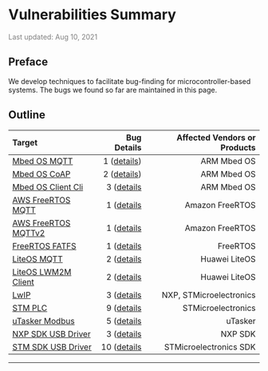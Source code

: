 # Vulnerabilities Summary

<span style="color: grey;">Last updated: Aug 10, 2021</span>

## Preface
We develop techniques to facilitate bug-finding for microcontroller-based systems. The bugs we found so far are  maintained in this page.



## Outline

| Target | Bug Details | Affected Vendors or Products |
| :--- | ---: | ---: |
| [Mbed OS MQTT](https://os.mbed.com/teams/mqtt/) | 1 ([details](https://mcusec.github.io/vulnerabilities_details#mbed_os_mqtt)) | ARM Mbed OS |
| [Mbed OS CoAP](https://github.com/ARMmbed/mbed-os/tree/master/connectivity/libraries/mbed-coap) | 2 ([details](https://mcusec.github.io/vulnerabilities_details#mbed_os_coap)) | ARM Mbed OS |
| [Mbed OS Client Cli](https://github.com/ARMmbed/mbed-os/tree/master/features/frameworks/mbed-client-cli) | 3 ([details](https://mcusec.github.io/vulnerabilities_details#mbed_os_cli) | ARM Mbed OS |
| [AWS FreeRTOS MQTT](https://github.com/FreeRTOS/coreMQTT/tree/main) | 1 ([details](https://mcusec.github.io/vulnerabilities_details#freertos_mqtt) | Amazon FreeRTOS |
| [AWS FreeRTOS MQTTv2](https://github.com/FreeRTOS/coreMQTT/tree/main) | 1 ([details](https://mcusec.github.io/vulnerabilities_details#freertos_mqttv2) | Amazon FreeRTOS |
| [FreeRTOS FATFS](https://www.freertos.org/FreeRTOS-Plus/FreeRTOS_Plus_FAT/index.html) | 1 ([details](https://mcusec.github.io/vulnerabilities_details#freertos_fatfs) | FreeRTOS |
| [LiteOS MQTT](https://gitee.com/LiteOS/LiteOS/tree/master/components/connectivity/mqtt) | 2 ([details](https://mcusec.github.io/vulnerabilities_details#liteos_mqtt) | Huawei LiteOS |
| [LiteOS LWM2M Client](https://gitee.com/LiteOS/LiteOS/tree/master/components/connectivity/lwm2m) | 2 ([details](https://mcusec.github.io/vulnerabilities_details#liteos_lwm2m_client) | Huawei LiteOS |
| [LwIP](https://savannah.nongnu.org/projects/lwip/) | 3 ([details](https://mcusec.github.io/vulnerabilities_details#lwip) | NXP, STMicroelectronics |
| [STM PLC](https://www.st.com/content/st_com/en/products/embedded-software/mcu-mpu-embedded-software/stm32-embedded-software/stm32-ode-function-pack-sw/fp-ind-plcwifi1.html) | 9 ([details](https://mcusec.github.io/vulnerabilities_details#stm_plc) | STMicroelectronics |
| [uTasker Modbus](https://www.utasker.com/modbus.html) | 5 ([details](https://mcusec.github.io/vulnerabilities_details#modbus) | uTasker |
| [NXP SDK USB Driver](https://mcuxpresso.nxp.com/) | 3 ([details](https://mcusec.github.io/vulnerabilities_details#nxp_usb) | NXP SDK |
| [STM SDK USB Driver](https://github.com/STMicroelectronics/STM32CubeH7/tree/master/Middlewares/ST/STM32_USB_Host_Library) | 10 ([details](https://mcusec.github.io/vulnerabilities_details#stm_usb) | STMicroelectronics SDK |

---
